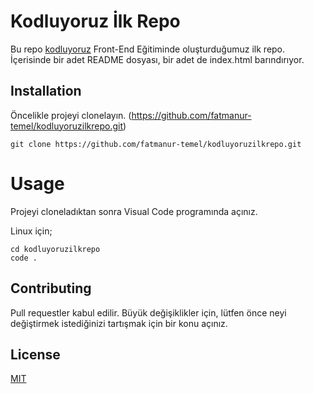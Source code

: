 # Kodluyoruz İlk Repo
Bu repo [kodluyoruz](https://www.kodluyoruz.org/) Front-End Eğitiminde oluşturduğumuz ilk repo. İçerisinde bir adet README dosyası, bir adet de index.html barındırıyor.

## Installation
Öncelikle projeyi clonelayın. (https://github.com/fatmanur-temel/kodluyoruzilkrepo.git)

```
git clone https://github.com/fatmanur-temel/kodluyoruzilkrepo.git
```

# Usage
Projeyi cloneladıktan sonra Visual Code programında açınız.

Linux için;
```
cd kodluyoruzilkrepo
code .
```
## Contributing
Pull requestler kabul edilir. Büyük değişiklikler için, lütfen önce neyi değiştirmek istediğinizi tartışmak için bir konu açınız.

## License
[MIT](https://choosealicense.com/licenses/mit/)